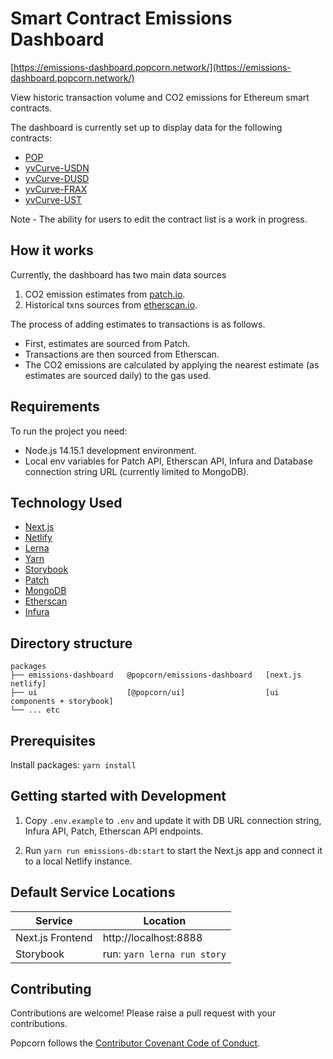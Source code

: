 # Smart Contract Emissions Dashboard

[https://emissions-dashboard.popcorn.network/](https://emissions-dashboard.popcorn.network/)

View historic transaction volume and CO2 emissions for Ethereum smart contracts.

The dashboard is currently set up to display data for the following contracts:

- [POP](https://etherscan.io/address/0xd0cd466b34a24fcb2f87676278af2005ca8a78c4)
- [yvCurve-USDN](https://etherscan.io/address/0x3b96d491f067912d18563d56858ba7d6ec67a6fa)
- [yvCurve-DUSD](https://etherscan.io/address/0x30fcf7c6cdfc46ec237783d94fc78553e79d4e9c)
- [yvCurve-FRAX](https://etherscan.io/address/0xb4ada607b9d6b2c9ee07a275e9616b84ac560139)
- [yvCurve-UST](https://etherscan.io/address/0x1c6a9783f812b3af3abbf7de64c3cd7cc7d1af44)

Note - The ability for users to edit the contract list is a work in progress.

## How it works

Currently, the dashboard has two main data sources

1. CO2 emission estimates from [patch.io](https://docs.patch.io/#/estimates?id=ethereum).
2. Historical txns sources from [etherscan.io](etherscan.io).

The process of adding estimates to transactions is as follows.

- First, estimates are sourced from Patch.
- Transactions are then sourced from Etherscan.
- The CO2 emissions are calculated by applying the nearest estimate (as estimates are sourced daily) to the gas used.

## Requirements

To run the project you need:

- Node.js 14.15.1 development environment.
- Local env variables for Patch API, Etherscan API, Infura and Database connection string URL (currently limited to MongoDB).

## Technology Used

- [Next.js](https://nextjs.org/)
- [Netlify](https://www.netlify.com/)
- [Lerna](https://lerna.js.org)
- [Yarn](https://yarnpkg.com)
- [Storybook](https://storybook.js.org/)
- [Patch](https://www.patch.io/)
- [MongoDB](https://www.mongodb.com/)
- [Etherscan](https://etherscan.io/)
- [Infura](https://infura.io/)

## Directory structure

```
packages
├── emissions-dashboard   @popcorn/emissions-dashboard   [next.js netlify]
├── ui                    [@popcorn/ui]                  [ui components + storybook]
└── ... etc
```

## Prerequisites

Install packages: `yarn install`

## Getting started with Development

1. Copy `.env.example` to `.env` and update it with DB URL connection string, Infura API, Patch, Etherscan API endpoints.

2. Run `yarn run emissions-db:start` to start the Next.js app and connect it to a local Netlify instance.

## Default Service Locations

| Service          | Location                    |
| ---------------- | --------------------------- |
| Next.js Frontend | http://localhost:8888       |
| Storybook        | run: `yarn lerna run story` |

## Contributing

Contributions are welcome! Please raise a pull request with your contributions.

Popcorn follows the [Contributor Covenant Code of Conduct](https://www.contributor-covenant.org/version/1/4/code-of-conduct).
